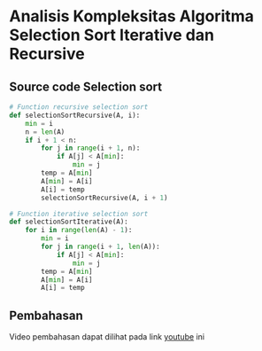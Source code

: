 # Analisis Kompleksitas Algoritma Selection Sort Iterative dan Recursive

## Source code Selection sort

```python
# Function recursive selection sort
def selectionSortRecursive(A, i):
    min = i
    n = len(A)
    if i + 1 < n:
        for j in range(i + 1, n):
            if A[j] < A[min]:
                min = j
        temp = A[min]
        A[min] = A[i]
        A[i] = temp
        selectionSortRecursive(A, i + 1)

# Function iterative selection sort
def selectionSortIterative(A):
    for i in range(len(A) - 1):
        min = i
        for j in range(i + 1, len(A)):
            if A[j] < A[min]:
                min = j
        temp = A[min]
        A[min] = A[i]
        A[i] = temp
```

## Pembahasan
Video pembahasan dapat dilihat pada link [youtube](https://youtu.be/Uo5NKfFQs8A) ini
